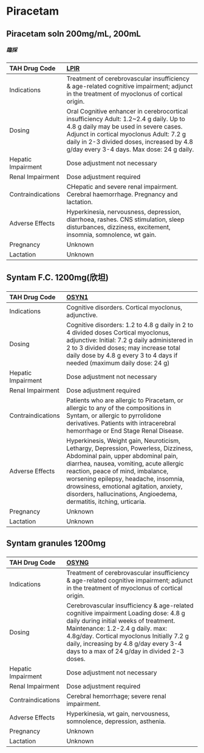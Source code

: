 # Piracetam

## Piracetam soln 200mg/mL, 200mL

##### 臨採

| TAH Drug Code      | [LPIR](https://www.tahsda.org.tw/drugs/hissearch.php?drug_code=LPIR)                                                                                                                                                                                                |
|:-------------------|:--------------------------------------------------------------------------------------------------------------------------------------------------------------------------------------------------------------------------------------------------------------------|
| Indications        | Treatment of cerebrovascular insufficiency & age-related cognitive impairment; adjunct in the treatment of myoclonus of cortical origin.                                                                                                                            |
| Dosing             | Oral Cognitive enhancer in cerebrocortical insufficiency Adult: 1.2~2.4 g daily. Up to 4.8 g daily may be used in severe cases. Adjunct in cortical myoclonus Adult: 7.2 g daily in 2-3 divided doses, increased by 4.8 g/day every 3-4 days. Max dose: 24 g daily. |
| Hepatic Impairment | Dose adjustment not necessary                                                                                                                                                                                                                                       |
| Renal Impairment   | Dose adjustment required                                                                                                                                                                                                                                            |
| Contraindications  | CHepatic and severe renal impairment. Cerebral haemorrhage. Pregnancy and lactation.                                                                                                                                                                                |
| Adverse Effects    | Hyperkinesia, nervousness, depression, diarrhoea, rashes. CNS stimulation, sleep disturbances, dizziness, excitement, insomnia, somnolence, wt gain.                                                                                                                |
| Pregnancy          | Unknown                                                                                                                                                                                                                                                             |
| Lactation          | Unknown                                                                                                                                                                                                                                                             |

## Syntam F.C. 1200mg(欣坦)

##### 

| TAH Drug Code      | [OSYN1](https://www.tahsda.org.tw/drugs/hissearch.php?drug_code=OSYN1)                                                                                                                                                                                                                                                                                            |
|:-------------------|:------------------------------------------------------------------------------------------------------------------------------------------------------------------------------------------------------------------------------------------------------------------------------------------------------------------------------------------------------------------|
| Indications        | Cognitive disorders. Cortical myoclonus, adjunctive.                                                                                                                                                                                                                                                                                                              |
| Dosing             | Cognitive disorders: 1.2 to 4.8 g daily in 2 to 4 divided doses Cortical myoclonus, adjunctive: Initial: 7.2 g daily administered in 2 to 3 divided doses; may increase total daily dose by 4.8 g every 3 to 4 days if needed (maximum daily dose: 24 g)                                                                                                          |
| Hepatic Impairment | Dose adjustment not necessary                                                                                                                                                                                                                                                                                                                                     |
| Renal Impairment   | Dose adjustment required                                                                                                                                                                                                                                                                                                                                          |
| Contraindications  | Patients who are allergic to Piracetam, or allergic to any of the compositions in Syntam, or allergic to pyrrolidone derivatives. Patients with intracerebral hemorrhage or End Stage Renal Disease.                                                                                                                                                              |
| Adverse Effects    | Hyperkinesis, Weight gain, Neuroticism, Lethargy, Depression, Powerless, Dizziness, Abdominal pain, upper abdominal pain, diarrhea, nausea, vomiting, acute allergic reaction, peace of mind, imbalance, worsening epilepsy, headache, insomnia, drowsiness, emotional agitation, anxiety, disorders, hallucinations, Angioedema, dermatitis, itching, urticaria. |
| Pregnancy          | Unknown                                                                                                                                                                                                                                                                                                                                                           |
| Lactation          | Unknown                                                                                                                                                                                                                                                                                                                                                           |

## Syntam granules 1200mg

##### 

| TAH Drug Code      | [OSYNG](https://www.tahsda.org.tw/drugs/hissearch.php?drug_code=OSYNG)                                                                                                                                                                                                                                 |
|:-------------------|:-------------------------------------------------------------------------------------------------------------------------------------------------------------------------------------------------------------------------------------------------------------------------------------------------------|
| Indications        | Treatment of cerebrovascular insufficiency & age-related cognitive impairment; adjunct in the treatment of myoclonus of cortical origin.                                                                                                                                                               |
| Dosing             | Cerebrovascular insufficiency & age-related cognitive impairment Loading dose: 4.8 g daily during initial weeks of treatment. Maintenance: 1.2-2.4 g daily. max: 4.8g/day. Cortical myoclonus Initially 7.2 g daily, increasing by 4.8 g/day every 3-4 days to a max of 24 g/day in divided 2-3 doses. |
| Hepatic Impairment | Dose adjustment not necessary                                                                                                                                                                                                                                                                          |
| Renal Impairment   | Dose adjustment required                                                                                                                                                                                                                                                                               |
| Contraindications  | Cerebral hemorrhage; severe renal impairment.                                                                                                                                                                                                                                                          |
| Adverse Effects    | Hyperkinesia, wt gain, nervousness, somnolence, depression, asthenia.                                                                                                                                                                                                                                  |
| Pregnancy          | Unknown                                                                                                                                                                                                                                                                                                |
| Lactation          | Unknown                                                                                                                                                                                                                                                                                                |

